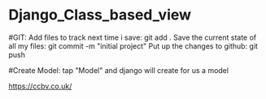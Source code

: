 # Django_Class_based_view

#GIT:
Add files to track next time i save: git add .
Save the current state of all my files: git commit -m "initial project"
Put up the changes to github: git push

#Create Model:
tap "Model" and django will create for us a model

https://ccbv.co.uk/
